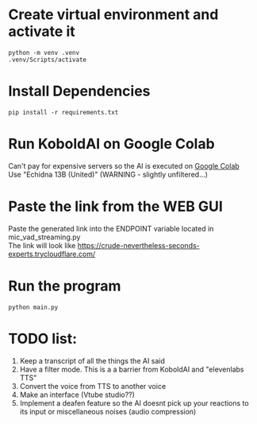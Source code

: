 # Create virtual environment and activate it
```console
python -m venv .venv
.venv/Scripts/activate
```

# Install Dependencies
```console
pip install -r requirements.txt
```

# Run KoboldAI on Google Colab
Can't pay for expensive servers so the AI is executed on [Google Colab](https://colab.research.google.com/github/koboldai/KoboldAI-Client/blob/main/colab/GPU.ipynb#scrollTo=lVftocpwCoYw)
<br />
Use "Echidna 13B (United)" (WARNING - slightly unfiltered...)

# Paste the link from the WEB GUI
Paste the generated link into the ENDPOINT variable located in mic_vad_streaming.py
<br />
The link will look like https://crude-nevertheless-seconds-experts.trycloudflare.com/

# Run the program
```console
python main.py
```

# TODO list:
1. Keep a transcript of all the things the AI said
2. Have a filter mode. This is a a barrier from KoboldAI and "elevenlabs TTS"
3. Convert the voice from TTS to another voice
4. Make an interface (Vtube studio??)
5. Implement a deafen feature so the AI doesnt pick up your reactions to its input or miscellaneous noises (audio compression)
